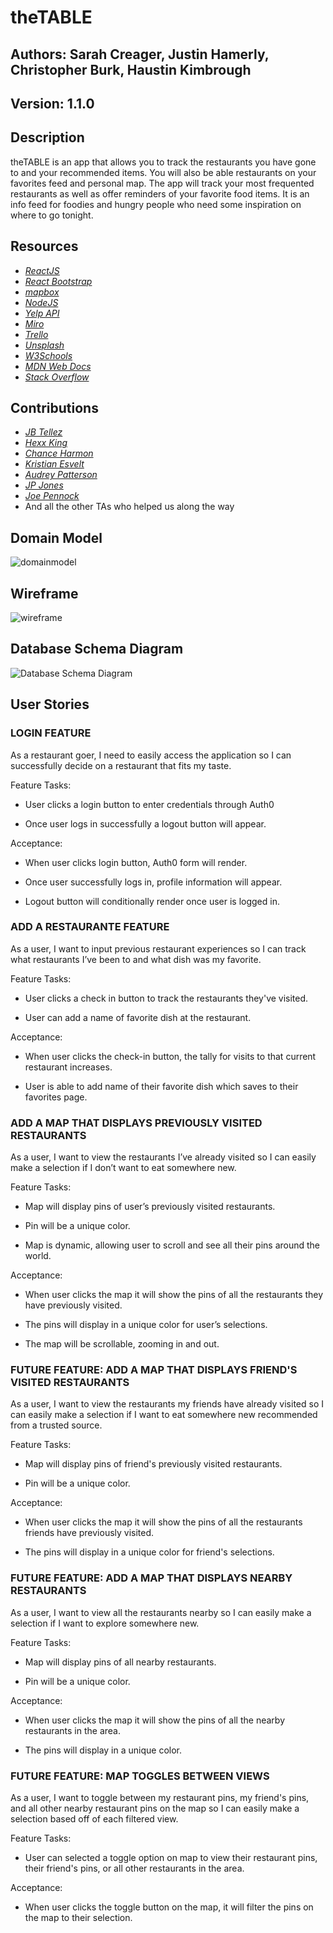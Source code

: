 # theTABLE

## Authors: Sarah Creager, Justin Hamerly, Christopher Burk, Haustin Kimbrough

## Version: 1.1.0

## Description

theTABLE is an app that allows you to track the restaurants you have gone to and your recommended items. You will also be able restaurants on your favorites feed and personal map. The app will track your most frequented restaurants as well as offer reminders of your favorite food items. It is an info feed for foodies and hungry people who need some inspiration on where to go tonight.

## Resources

- _[ReactJS](https://reactjs.org/)_
- _[React Bootstrap](https://react-bootstrap.github.io/)_
- _[mapbox](https://docs.mapbox.com/)_
- _[NodeJS](https://nodejs.org/en/)_
- _[Yelp API](https://www.yelp.com/developers/documentation/v3)_
- _[Miro](https://miro.com/)_
- _[Trello](https://trello.com/)_
- _[Unsplash](https://unsplash.com/)_
- _[W3Schools](https://www.w3schools.com/)_
- _[MDN Web Docs](https://developer.mozilla.org/en-US/)_
- _[Stack Overflow](https://stackoverflow.com/)_

## Contributions

- _[JB Tellez](https://www.linkedin.com/in/jb-tellez/)_
- _[Hexx King](https://www.linkedin.com/in/hexx-king/)_
- _[Chance Harmon](https://www.linkedin.com/in/chance-harmon/)_
- _[Kristian Esvelt](https://www.linkedin.com/in/kristianesvelt/)_
- _[Audrey Patterson](https://www.linkedin.com/in/audrey-patterson31/)_
- _[JP Jones](https://www.linkedin.com/in/jp-jones/)_
- _[Joe Pennock](https://www.linkedin.com/in/joepennock/)_
- And all the other TAs who helped us along the way

## Domain Model

![domainmodel](./img/DomainModel.png)

## Wireframe

![wireframe](./img/wireframe.png)

## Database Schema Diagram

![Database Schema Diagram](./img/Database-Schema-Diagram.png)

## User Stories

### LOGIN FEATURE

As a restaurant goer, I need to easily access the application so I can successfully decide on a restaurant that fits my taste.

Feature Tasks:

- User clicks a login button to enter credentials through Auth0

- Once user logs in successfully a logout button will appear.

Acceptance:

- When user clicks login button, Auth0 form will render.

- Once user successfully logs in, profile information will appear.

- Logout button will conditionally render once user is logged in.

### ADD A RESTAURANTE FEATURE

As a user, I want to input previous restaurant experiences so I can track what restaurants I’ve been to and what dish was my favorite.

Feature Tasks:

- User clicks a check in button to track the restaurants they've visited.

- User can add a name of favorite dish at the restaurant.

Acceptance:

- When user clicks the check-in button, the tally for visits to that current restaurant increases.

- User is able to add name of their favorite dish which saves to their favorites page.

### ADD A MAP THAT DISPLAYS PREVIOUSLY VISITED RESTAURANTS

As a user, I want to view the restaurants I’ve already visited so I can easily make a selection if I don’t want to eat somewhere new.

Feature Tasks:

- Map will display pins of user’s previously visited restaurants.

- Pin will be a unique color.

- Map is dynamic, allowing user to scroll and see all their pins around the world.

Acceptance:

- When user clicks the map it will show the pins of all the restaurants they have previously visited.

- The pins will display in a unique color for user’s selections.

- The map will be scrollable, zooming in and out.

### FUTURE FEATURE: ADD A MAP THAT DISPLAYS FRIEND'S VISITED RESTAURANTS

As a user, I want to view the restaurants my friends have already visited so I can easily make a selection if I want to eat somewhere new recommended from a trusted source.

Feature Tasks:

- Map will display pins of friend's previously visited restaurants.

- Pin will be a unique color.

Acceptance:

- When user clicks the map it will show the pins of all the restaurants friends have previously visited.

- The pins will display in a unique color for friend's selections.

### FUTURE FEATURE: ADD A MAP THAT DISPLAYS NEARBY RESTAURANTS

As a user, I want to view all the restaurants nearby so I can easily make a selection if I want to explore somewhere new.

Feature Tasks:

- Map will display pins of all nearby restaurants.

- Pin will be a unique color.

Acceptance:

- When user clicks the map it will show the pins of all the nearby restaurants in the area.

- The pins will display in a unique color.

### FUTURE FEATURE: MAP TOGGLES BETWEEN VIEWS

As a user, I want to toggle between my restaurant pins, my friend's pins, and all other nearby restaurant pins on the map so I can easily make a selection based off of each filtered view.

Feature Tasks:

- User can selected a toggle option on map to view their restaurant pins, their friend's pins, or all other restaurants in the area.

Acceptance:

- When user clicks the toggle button on the map, it will filter the pins on the map to their selection.
